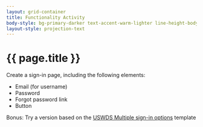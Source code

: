 ```yaml
---
layout: grid-container
title: Functionality Activity
body-style: bg-primary-darker text-accent-warm-lighter line-height-body-4 padding-bottom-9 font-body-lg slide
layout-style: projection-text
---
```


# {{ page.title }}

Create a sign-in page, including the following elements:
- Email (for username)
- Password
- Forgot password link
- Button

Bonus: Try a version based on the [USWDS Multiple sign-in options](https://designsystem.digital.gov/templates/authentication-pages/multiple-sign-in-options/) template
